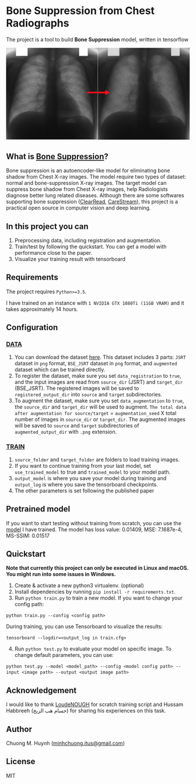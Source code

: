 # Bone Suppression from Chest Radiographs

The project is a tool to build **Bone Suppression** model, written in tensorflow

<img src="description.png" alt="CAM example image"/>

## What is [Bone Suppression](https://www.researchgate.net/publication/320252756_Deep_learning_models_for_bone_suppression_in_chest_radiographs?enrichId=rgreq-7b19be48d9763ea61b22252eaf96edca-XXX&enrichSource=Y292ZXJQYWdlOzMyMDI1Mjc1NjtBUzo1ODQ1MzY0NDY0ODAzODRAMTUxNjM3NTc1NzU5Nw%3D%3D&el=1_x_3&_esc=publicationCoverPdf)?
Bone suppression is an autoencoder-like model for eliminating bone shadow from Chest X-ray images. The model require two types of dataset: normal  and bone-suppression X-ray images. The target model can suppress bone shadow from Chest X-ray images, help Radiologists diagnose better lung related diseases. Although there are some softwares supporting bone suppression ([ClearRead](https://www.riveraintech.com/clearread-xray/), [CareStream](https://www.itnonline.com/content/carestream%E2%80%99s-new-bone-suppression-software-receives-fda-clearance)), this project is a practical open source in computer vision and deep learning.

## In this project you can
1. Preprocessing data, including registration and augmentation.
2. Train/test by following the quickstart. You can get a model with performance close to the paper.
3. Visualize your training result with tensorboard

## Requirements
The project requires `Python>=3.5`.

I have trained on an instance with `1 NVIDIA GTX 1080Ti (11GB VRAM)` and it takes approximately 14 hours.

## Configuration
### [DATA](config/data_preprocessing.cfg)
1. You can download the dataset [here](https://www.kaggle.com/hmchuong/xray-bone-shadow-supression). This dataset includes 3 parts: `JSRT` dataset in `png` format, `BSE_JSRT` dataset in `png` format, and `augmented` dataset which can be trained directly.
2. To register the dataset, make sure you set `data_registration` to `true`, and the input images are read from `source_dir` (JSRT) and `target_dir` (BSE_JSRT). The registered images will be saved to `registered_output_dir` into `source` and `target` subdirectories.
3. To augment the dataset, make sure you set `data_augmentation` to `true`, the `source_dir` and `target_dir` will be used to augment. `The total data after augmentation for source/target` = `augmentation_seed` X total number of images in `source_dir` or `target_dir`. The augmented images will be saved to `source` and `target` subdirectories of `augmented_output_dir` with `.png` extension.

### [TRAIN](config/train.cfg)
1. `source_folder` and `target_folder` are folders to load training images.
4. If you want to continue training from your last model, set `use_trained_model` to true and `trained_model` to your model path.
5. `output_model` is where you save your model during training and `output_log` is where you save the tensorboard checkpoints.
6. The other parameters is set following the published paper

## Pretrained model
If you want to start testing without training from scratch, you can use the [model](/model) I have trained. The model has loss value: 0.01409, MSE: 7.1687e-4, MS-SSIM: 0.01517

## Quickstart
**Note that currently this project can only be executed in Linux and macOS. You might run into some issues in Windows.**
1. Create & activate a new python3 virtualenv. (optional)
2. Install dependencies by running `pip install -r requirements.txt`.
3. Run `python train.py` to train a new model. If you want to change your config path:
```
python train.py --config <config path>
```
During training, you can use Tensorboard to visualize the results:
```
tensorboard --logdir=<output_log in train.cfg>
```
4. Run `python test.py` to evaluate your model on specific image. To change default parameters, you can use:
```
python test.py --model <model_path> --config <model config path> --input <image path> --output <output image path>
```

## Acknowledgement
I would like to thank [LoudeNOUGH](https://github.com/LoudeNOUGH/bone-suppression) for scratch training script and Hussam Habbreeh (حسام هب الريح) for sharing his experiences on this task.

## Author
Chuong M. Huynh (minhchuong.itus@gmail.com)

## License
MIT
